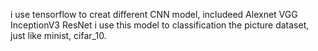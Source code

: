 i use tensorflow to creat different CNN model, includeed Alexnet VGG InceptionV3 ResNet 
i use this model to classification the picture dataset, just like minist, cifar_10. 
